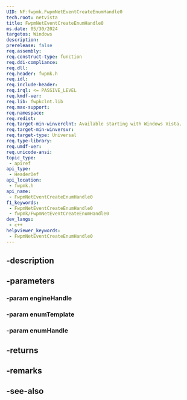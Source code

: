 ```yaml
---
UID: NF:fwpmk.FwpmNetEventCreateEnumHandle0
tech.root: netvista
title: FwpmNetEventCreateEnumHandle0
ms.date: 05/30/2024
targetos: Windows
description: 
prerelease: false
req.assembly: 
req.construct-type: function
req.ddi-compliance: 
req.dll: 
req.header: fwpmk.h
req.idl: 
req.include-header: 
req.irql: <= PASSIVE_LEVEL
req.kmdf-ver: 
req.lib: fwpkclnt.lib
req.max-support: 
req.namespace: 
req.redist: 
req.target-min-winverclnt: Available starting with Windows Vista.
req.target-min-winversvr: 
req.target-type: Universal
req.type-library: 
req.umdf-ver: 
req.unicode-ansi: 
topic_type:
 - apiref
api_type:
 - HeaderDef
api_location:
 - fwpmk.h
api_name:
 - FwpmNetEventCreateEnumHandle0
f1_keywords:
 - FwpmNetEventCreateEnumHandle0
 - fwpmk/FwpmNetEventCreateEnumHandle0
dev_langs:
 - c++
helpviewer_keywords:
 - FwpmNetEventCreateEnumHandle0
---
```


## -description

## -parameters

### -param engineHandle

### -param enumTemplate

### -param enumHandle

## -returns

## -remarks

## -see-also

